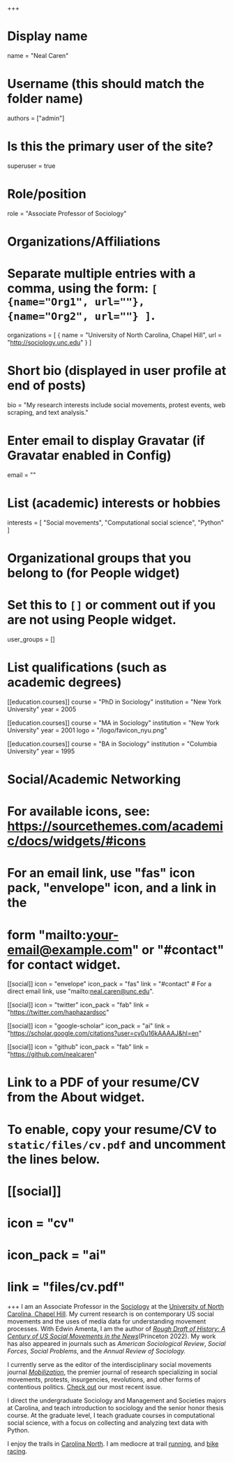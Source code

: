 +++
# Display name
name = "Neal Caren"

# Username (this should match the folder name)
authors = ["admin"]

# Is this the primary user of the site?
superuser = true

# Role/position
role = "Associate Professor of Sociology"

# Organizations/Affiliations
#   Separate multiple entries with a comma, using the form: `[ {name="Org1", url=""}, {name="Org2", url=""} ]`.
organizations = [ { name = "University of North Carolina, Chapel Hill", url = "http://sociology.unc.edu" } ]

# Short bio (displayed in user profile at end of posts)
bio = "My research interests include social movements, protest events, web scraping, and text analysis."

# Enter email to display Gravatar (if Gravatar enabled in Config)
email = ""

# List (academic) interests or hobbies
interests = [
  "Social movements",
  "Computational social science",
  "Python"
]

# Organizational groups that you belong to (for People widget)
#   Set this to `[]` or comment out if you are not using People widget.
user_groups = []

# List qualifications (such as academic degrees)
[[education.courses]]
  course = "PhD in Sociology"
  institution = "New York University"
  year = 2005

[[education.courses]]
  course = "MA in Sociology"
  institution = "New York University"
  year = 2001
  logo = "/logo/favicon_nyu.png"

[[education.courses]]
  course = "BA in Sociology"
  institution = "Columbia University"
  year = 1995

# Social/Academic Networking
# For available icons, see: https://sourcethemes.com/academic/docs/widgets/#icons
#   For an email link, use "fas" icon pack, "envelope" icon, and a link in the
#   form "mailto:your-email@example.com" or "#contact" for contact widget.

[[social]]
  icon = "envelope"
  icon_pack = "fas"
  link = "#contact"  # For a direct email link, use "mailto:neal.caren@unc.edu".

[[social]]
  icon = "twitter"
  icon_pack = "fab"
  link = "https://twitter.com/haphazardsoc"

[[social]]
  icon = "google-scholar"
  icon_pack = "ai"
  link = "https://scholar.google.com/citations?user=cy0u16kAAAAJ&hl=en"

[[social]]
  icon = "github"
  icon_pack = "fab"
  link = "https://github.com/nealcaren"

# Link to a PDF of your resume/CV from the About widget.
# To enable, copy your resume/CV to `static/files/cv.pdf` and uncomment the lines below.
# [[social]]
#   icon = "cv"
#   icon_pack = "ai"
#   link = "files/cv.pdf"

+++
I am an Associate Professor in the  [Sociology](https://sociology.unc.edu/) at the [University of North Carolina, Chapel Hill](http://unc.edu). My current research is on contemporary US social movements and the uses of media data for understanding movement processes. With Edwin Amenta, I am the author of *[Rough Draft of History: A Century of US Social Movements in the News](https://press.princeton.edu/books/paperback/9780691232775/rough-draft-of-history)*(Princeton 2022). My work has also appeared in journals such as *American Sociological Review*, *Social Forces*, *Social Problems*, and the *Annual Review of Sociology.*

I currently serve as the editor of the interdisciplinary social movements journal [*Mobilization*](https://mobilizationjournal.org), the premier journal of research specializing in social movements, protests, insurgencies, revolutions, and other forms of contentious politics. [Check out](https://mobilizationjournal.org/toc/maiq/24/1) our most recent issue.

I direct the undergraduate Sociology and Management and Societies majors at Carolina, and teach introduction to sociology and the senior honor thesis course. At the graduate level, I teach graduate courses in computational social science, with a focus on collecting and analyzing text data with Python.

I enjoy the trails in [Carolina North](https://facilities.unc.edu/operations/grounds-services/carolina-north-forest/). I am mediocre at trail [running](https://ultrasignup.com/results_participant.aspx?fname=Neal&lname=Caren), and [bike racing](https://www.crossresults.com/racer/196345).
